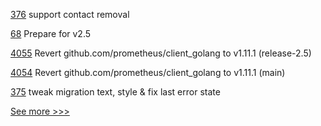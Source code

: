 
[376](https://github.com/hyperledger-labs/fabric-operations-console/pull/376) support contact removal

[68](https://github.com/hyperledger-labs/fabric-opssc/pull/68) Prepare for v2.5

[4055](https://github.com/hyperledger/fabric/pull/4055) Revert github.com/prometheus/client_golang to v1.11.1 (release-2.5)

[4054](https://github.com/hyperledger/fabric/pull/4054) Revert github.com/prometheus/client_golang to v1.11.1 (main)

[375](https://github.com/hyperledger-labs/fabric-operations-console/pull/375) tweak migration text, style & fix last error state


[See more >>>](https://start-here.hyperledger.org/pull-requests)
